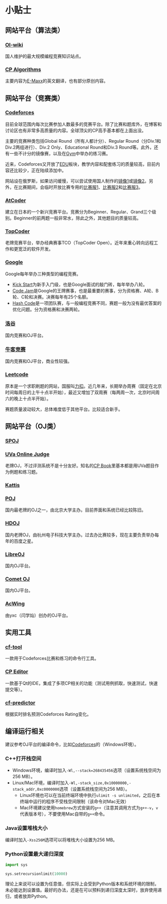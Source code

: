 # 小贴士

## 网站平台（算法类）

### [OI-wiki](https://oi-wiki.org/)

国人维护的最大规模编程竞赛知识站点。

### [CP Algorithms](https://cp-algorithms.com/)

主要内容为[E-Maxx](http://e-maxx.ru/algo/)的英文翻译，也有部分原创内容。

## 网站平台（竞赛类）

### [Codeforces](https://codeforces.com/)

目前全球范围内每次比赛参加人数最多的竞赛平台。除了比赛和题库外，在博客和讨论区也有非常多高质量的内容。全球顶尖的CP高手基本都在上面出没。

主要的竞赛种类包括Global Round（所有人都计分）、Regular Round（分Div.1和Div.2两组进行）、Div.2 Only、Educational Round和Div.3 Round等。此外，还有一些不计分的镜像赛，以及在[Gym](https://codeforces.com/gyms)中举办的练习赛。

近来，Codeforces又开放了[EDU](https://codeforces.com/edu/courses)板块，教学内容和配套练习的质量较高，目前内容还比较少，正在陆续添加中。

网站设在俄罗斯，如果访问缓慢，可以尝试使用国人制作的[镜像1](https://codeforces.ml)或[镜像2](https://codeforc.es)。另外，在比赛期间，会临时开放比赛专用的[比赛服1](httsp://m1.codeforces.com)、[比赛服2](httsp://m2.codeforces.com)和[比赛服3](httsp://m3.codeforces.com)。

### [AtCoder](https://atcoder.com)

建立在日本的一个新兴竞赛平台。竞赛分为Beginner、Regular、Grand三个级别。Beginner的前两题一般非常水，除此之外，其他题目的质量较高。

### [TopCoder](https://arena.topcoder.com/)

老牌竞赛平台，举办经典赛事TCO（TopCoder Open）。近年来重心转向远程工作和更宽泛的软件开发。

### [Google](https://codingcompetitions.withgoogle.com/)

Google每年举办三种类型的编程竞赛。

- [Kick Start](https://codingcompetitions.withgoogle.com/kickstart)为新手入门级，也是Google面试的敲门砖，每年举办八轮。
- [Code Jam](https://codingcompetitions.withgoogle.com/codejam)是Google的王牌赛事，也是最重要的赛事，分为资格赛、A轮、B轮、C轮和决赛。决赛每年有25个名额。
- [Hash Code](https://codingcompetitions.withgoogle.com/hashcode)是一项团队赛，与一般编程竞赛不同，赛题一般为没有最优答案的优化问题。分为资格赛和决赛两轮。

### [洛谷](https://www.luogu.com.cn/)

国内竞赛和OJ平台。

### [牛客竞赛](https://ac.nowcoder.com/acm/home)

国内竞赛和OJ平台，商业性较强。

### [Leetcode](https://leetcode.com)

原本是一个求职刷题的网站，国服叫[力扣](https://leetcode-cn.com)。近几年来，长期举办周赛（固定在北京时间每周日的上午十点半开始），最近又增加了双周赛（每两周一次，北京时间周六的晚上十点半开始）。

赛题质量波动较大，总体难度低于其他平台。比较适合新手。

## 网站平台（OJ类）

### [SPOJ](https://www.spoj.com/)

### [UVa Online Judge](https://onlinejudge.org/)

老牌OJ，不过评测系统不是十分友好。知名的[CP Book](https://cpbook.net/)里基本都是用UVa题目作为例题和练习题。

### [Kattis](https://open.kattis.com/)

### [POJ](http://poj.org/)

国内最老牌的OJ之一，由北京大学主办。目前界面和系统已经比较陈旧。

### [HDOJ](http://acm.hdu.edu.cn/)

国内老牌OJ，由杭州电子科技大学主办。过去办比赛较多，现在主要负责举办每年的百度之星。

### [LibreOJ](https://loj.ac/)

国内OJ平台。

### [Comet OJ](https://www.cometoj.com/)

国内OJ平台。

### [AcWing](https://www.acwing.com/)

由yxc（闫学灿）创办的OJ平台。

## 实用工具

### [cf-tool](https://github.com/xalanq/cf-tool)

一款用于Codeforces比赛和练习的命令行工具。

### [CP Editor](https://cpeditor.org/)

一款基于Qt的IDE，集成了多项CP相关的功能（测试用例抓取，快速测试，快速提交等）。

### [cf-predictor](https://cf-predictor-frontend.herokuapp.com/)

根据实时排名预测Codeforces Rating变化。

## 编译运行相关

建议参考OJ平台的编译命令，比如[Codeforces](https://codeforces.com/blog/entry/79)的（Windows环境）。

### C++打开栈空间

- Windows环境，编译时加入`-Wl,--stack=268435456`选项（设置系统栈空间为256 MB）。
- Linux/Mac环境，编译时加入`-Wl,-stack_size,0x10000000,-stack_addr,0xc0000000`选项（设置系统栈空间为256 MB）。
  - Linux环境也可以在当前终端环境中执行`ulimit -s unlimited`，之后在本终端中运行的程序不受栈空间限制（该命令对Mac无效）
  - Mac环境建议使用`homebrew`方式安装的`g++`（注意其调用方式为`g++-v`，`v`代表版本号），不要使用Mac自带的`g++`命令。

### Java设置堆栈大小

编译时加入`-Xss256M`选项可以将堆栈大小设置为256 MB。

### Python设置最大递归深度

```python
import sys

sys.setrecursionlimit(10000)
```

理论上来说可以设置为任意值，但实际上会受到Python版本和系统环境的限制，未必能达到设置值。最好的办法，还是在可以预料到递归深度太深时，放弃使用递归，或者放弃Python。

<Utterances />
